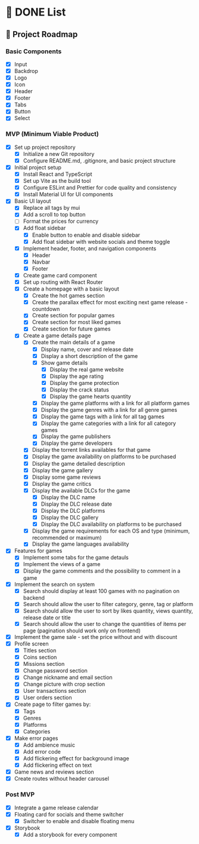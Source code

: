 # 📝 DONE List

## 🚀 Project Roadmap

### Basic Components

- [x] Input
- [x] Backdrop
- [x] Logo
- [x] Icon
- [x] Header
- [x] Footer
- [x] Tabs
- [x] Button
- [x] Select

### MVP (Minimum Viable Product)

- [x] Set up project repository
  - [x] Initialize a new Git repository
  - [x] Configure README.md, .gitignore, and basic project structure
- [x] Initial project setup
  - [x] Install React and TypeScript
  - [x] Set up Vite as the build tool
  - [x] Configure ESLint and Prettier for code quality and consistency
  - [x] Install Material UI for UI components
- [x] Basic UI layout
  - [x] Replace all tags by mui
  - [x] Add a scroll to top button
  - [ ] Format the prices for currency
  - [x] Add float sidebar
    - [x] Enable button to enable and disable sidebar
    - [x] Add float sidebar with website socials and theme toggle
  - [x] Implement header, footer, and navigation components
    - [x] Header
    - [x] Navbar
    - [x] Footer
  - [x] Create game card component
  - [x] Set up routing with React Router
  - [x] Create a homepage with a basic layout
    - [x] Create the hot games section
    - [x] Create the parallax effect for most exciting next game release - countdown
    - [x] Create section for popular games
    - [x] Create section for most liked games
    - [x] Create section for future games
  - [x] Create a game details page
    - [x] Create the main details of a game
      - [x] Display name, cover and release date
      - [x] Display a short description of the game
      - [x] Show game details
        - [x] Display the real game website
        - [x] Display the age rating
        - [x] Display the game protection
        - [x] Display the crack status
        - [x] Display the game hearts quantity
      - [x] Display the game platforms with a link for all platform games
      - [x] Display the game genres with a link for all genre games
      - [x] Display the game tags with a link for all tag games
      - [x] Display the game categories with a link for all category games
      - [x] Display the game publishers
      - [x] Display the game developers
    - [x] Display the torrent links availables for that game
    - [x] Display the game availability on platforms to be purchased
    - [x] Display the game detailed description
    - [x] Display the game gallery
    - [x] Display some game reviews
    - [x] Display the game critics
    - [x] Display the available DLCs for the game
      - [x] Display the DLC name
      - [x] Display the DLC release date
      - [x] Display the DLC platforms
      - [x] Display the DLC gallery
      - [x] Display the DLC availability on platforms to be purchased
    - [x] Display the game requirements for each OS and type (minimum, recommended or maximum)
    - [x] Display the game languages availability
- [x] Features for games
  - [x] Implement some tabs for the game detauls
  - [x] Implement the views of a game
  - [x] Display the game comments and the possibility to comment in a game
- [x] Implement the search on system
  - [x] Search should display at least 100 games with no pagination on backend
  - [x] Search should allow the user to filter category, genre, tag or platform
  - [x] Search should allow the user to sort by likes quantity, views quantity, release date or title
  - [x] Search should allow the user to change the quantities of items per page (pagination should work only on frontend)
- [x] Implement the game sale - set the price without and with discount
- [x] Profile screen
  - [x] Titles section
  - [x] Coins section
  - [x] Missions section
  - [x] Change password section
  - [x] Change nickname and email section
  - [x] Change picture with crop section
  - [x] User transactions section
  - [x] User orders section
- [x] Create page to filter games by:
  - [x] Tags
  - [x] Genres
  - [x] Platforms
  - [x] Categories
- [x] Make error pages
  - [x] Add ambience music
  - [x] Add error code
  - [x] Add flickering effect for background image
  - [x] Add flickering effect on text
- [x] Game news and reviews section
- [x] Create routes without header carousel

### Post MVP

- [x] Integrate a game release calendar
- [x] Floating card for socials and theme switcher
  - [x] Switcher to enable and disable floating menu
- [x] Storybook
  - [x] Add a storybook for every component
